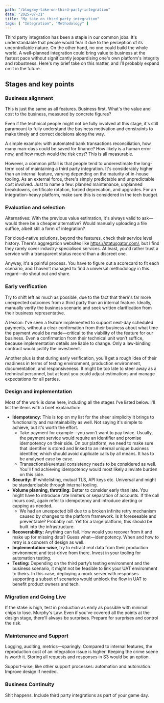 ```yaml
---
path: "/blog/my-take-on-third-party-integration"
date: "2025-07-31"
title: "My take on third party integration"
tags: [ "Integration", "Methodology" ]
---
```


Third party integration has been a staple in our common jobs. It's understandable that people would fear it due to the
perception of its uncontrollable nature. On the other hand, no one could build the whole world. A well-planned
integration could bring value to business at the fastest pace without significantly jeopardising one's own platform's
integrity and robustness. Here's my brief take on this matter, and I’ll probably expand on it in the future.

## Stages and key points

### Business alignment

This is just the same as all features. Business first. What's the value and cost to the business, measured by concrete
figures?

Even if the technical people might not be fully involved at this stage, it's still paramount to fully understand the
business motivation and constraints to make timely and correct decisions along the way.

A simple example: with automated bank transactions reconciliation, how many man-days could be saved for finance? How
likely is a human error now, and how much would the risk cost? This is all measurable.

However, a common pitfall is that people tend to underestimate the long-term cost of maintaining a third party
integration. It's considerably higher than an internal feature, varying depending on the maturity of in-house tooling.
As an external force, there's simply predictable and unpredictable cost involved. Just to name a few: planned
maintenance, unplanned breakdowns, certificate rotation, forced deprecation, and upgrades. For an integration-heavy
platform, make sure this is considered in the tech budget.

### Evaluation and selection

Alternatives: With the previous value estimation, it's always valid to ask—would there be a cheaper alternative? Would
manually uploading a file suffice, albeit still a form of integration?

For cloud-native solutions, beyond the features, check their service level history. There's aggregation websites
like https://statusgator.com/, but I find they rarely cover industry-specialised services. At least, you'd rather trust
a service with a transparent status record than a discreet one.

Anyway, it's a painful process. You have to figure out a scorecard to fit each scenario, and I haven't managed to find a
universal methodology in this regard—do shout out and share.

### Early verification

Try to shift left as much as possible, due to the fact that there's far more unexpected outcomes from a third party than
an internal feature. Ideally, manually verify the business scenario and seek written clarification from their business
representative.

A lesson: I've seen a feature implemented to support next-day scheduled payments, without a clear confirmation from
their business about what time the payment would be made—critical to the viability of the feature for our business. Even
a confirmation from their technical unit won’t suffice, because implementation details are liable to change. Only a
law-binding contract would justify the investment.

Another plus is that during early verification, you'll get a rough idea of their readiness in terms of testing
environment, production environment, documentation, and responsiveness. It might be too late to steer away as a
technical personnel, but at least you could adjust estimations and manage expectations for all parties.

### Design and implementation

Most of the work is done here, including all the stages I've listed below. I'll list the items with a brief explanation:

- **Idempotency:** This is top on my list for the sheer simplicity it brings to functionality and maintainability as
  well. Not saying it's simple to achieve, but it's worth the effort.
    - Take payment for example—you won't want to pay twice. Usually, the payment service would require an identifier and
      promise idempotency on their side. On our platform, we need to make sure that identifier is stored and linked to
      an internal unique business identifier, which should avoid duplicate calls by all means. It has to be analysed
      case by case.
    - Transactional/eventual consistency needs to be considered as well. You'll find achieving idempotency would most
      likely alleviate burden on this side.
- **Security:** IP whitelisting, mutual TLS, API keys etc. Universal and might be standardisable through internal
  tooling.
- **Volume planning, throttling:** Better to consider early than late. You might have to introduce rate limiters or
  separation of accounts. If the call incurs cost, again refer to idempotency and introduce alerting or capping as
  needed.
    - We had an unexpected bill due to a broken infinite retry mechanism caused by changes to the platform framework. Is
      it foreseeable and preventable? Probably not. Yet for a large platform, this should be built into the
      infrastructure.
- **Recoverability:** Anything can fail. How would you recover from it and make up for missing data? Guess
  what—idempotency. When and how to retry is a concern of design as well.
- **Implementation-wise**, try to extract real data from their production environment and test-drive from there. Invest
  in your tooling for automation testing.
- **Testing:** Depending on the third party’s testing environment and the business scenario, it might not be feasible to
  link your UAT environment to theirs. In this case, deploying a mock server with responses supporting a subset of
  scenarios would unblock the flow in UAT to benefit product owners and tech.

### Migration and Going Live

If the stake is high, test in production as early as possible with minimal chips to lose. Murphy's Law. Even if you've
covered all the points at the design stage, there'll always be surprises. Prepare for surprises and control the risk.

### Maintenance and Support

Logging, auditing, metrics—sparingly. Compared to internal features, the reproduction cost of an integration issue is
higher. Keeping the crime scene is worth it. Storing all requests and responses in S3 would be an option.

Support-wise, like other support processes: automation and automation. Improve design if needed.

### Business Continuity

Shit happens. Include third party integrations as part of your game day.

